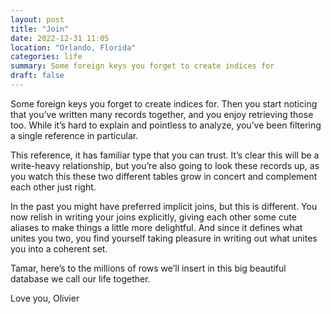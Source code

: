 ```yaml
---
layout: post
title: "Join"
date: 2022-12-31 11:05
location: "Orlando, Florida"
categories: life
summary: Some foreign keys you forget to create indices for
draft: false
---
```


Some foreign keys you forget to create indices for. Then you start noticing that you’ve written many records together, and you enjoy retrieving those too. While it’s hard to explain and pointless to analyze, you’ve been filtering a single reference in particular. 

This reference, it has familiar type that you can trust. It’s clear this will be a write-heavy relationship, but you’re also going to look these records up, as you watch this these two different tables grow in concert and complement each other just right. 

In the past you might have preferred implicit joins, but this is different. You now relish in writing your joins explicitly, giving each other some cute aliases to make things a little more delightful. And since it defines what unites you two, you find yourself taking pleasure in writing out what unites you into a coherent set. 

Tamar, here’s to the millions of rows we’ll insert in this big beautiful database we call our life together. 

Love you,
Olivier